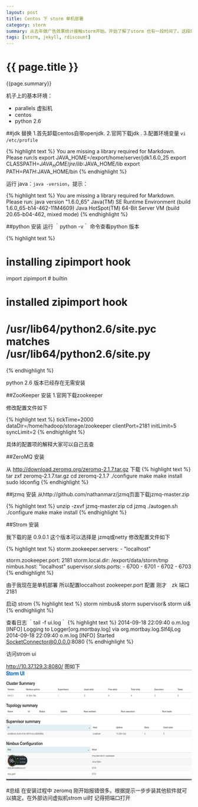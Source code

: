 ```yaml
---
layout: post
title: Centos 下 storm 单机部署
category: storm
summary: 从去年做广告效果统计接触storm开始。开始了解了storm 也有一段时间了。这段时间想在自己机器上部署个storm 但是发现网上没有太好点教程就决定自己写一篇单机部署。
tags: [storm, jekyll, rdiscount]
---
```


{{ page.title }}
================

{{page.summary}}

机子上的基本环境：

- parallels 虚拟机
- centos  
- python 2.6

##jdk 替换
  1.首先卸载centos自带openjdk.
  2.官网下载jdk .
  3.配置环境变量 `vi /etc/profile`

  {% highlight text %}
You are missing a library required for Markdown. Please run:ls
export JAVA_HOME=/export/home/server/jdk1.6.0_25
export CLASSPATH=$JAVA_HOME/jre/lib:$JAVA_HOME/lib
export PATH=$PATH:$JAVA_HOME/bin
{% endhighlight %}

运行 java：`java -version`，提示：

{% highlight text %}
You are missing a library required for Markdown. Please run:
java version "1.6.0_65"
Java(TM) SE Runtime Environment (build 1.6.0_65-b14-462-11M4609)
Java HotSpot(TM) 64-Bit Server VM (build 20.65-b04-462, mixed mode)
{% endhighlight %}

##python 安装
运行 ｀python -v｀ 命令查看python 版本

{% highlight text %}
# installing zipimport hook
import zipimport # builtin
# installed zipimport hook
# /usr/lib64/python2.6/site.pyc matches /usr/lib64/python2.6/site.py
{% endhighlight %}

python 2.6 版本已经存在无需安装


##ZooKeeper 安装
   1.官网下载zookeeper

   修改配置文件如下

{% highlight text %}
tickTime=2000
dataDir=/home/hadoop/storage/zookeeper
clientPort=2181
initLimit=5
syncLimit=2
{% endhighlight %}

具体的配置项的解释大家可以自己去查

##ZeroMQ 安装

从 http://download.zeromq.org/zeromq-2.1.7.tar.gz 下载 
{% highlight text %}
tar zxf zeromq-2.1.7.tar.gz
cd zeromq-2.1.7
./configure
make
make install
sudo ldconfig
{% endhighlight %}

##jzmq 安装
从http://github.com/nathanmarz/jzmq页面下载jzmq-master.zip

{% highlight text %}
unzip -zxvf jzmq-master.zip
cd jzmq
./autogen.sh
./configure
make
make install
{% endhighlight %}

##Strom 安装

 我下载的是 0.9.0.1 这个版本可以选择是 jzmq或netty
 修改配置文件如下

{% highlight text %}
storm.zookeeper.servers:
     - "localhost"

storm.zookeeper.port: 2181
storm.local.dir: /export/data/storm/tmp
nimbus.host: "localhost"
supervisor.slots.ports:
    - 6700
    - 6701
    - 6702
    - 6703
{% endhighlight %}

由于我现在是单机部署 所以配置loccalhost  zookeeper.port 配置 刚才　zk 端口 2181

启动 strom 
{% highlight text %}
storm nimbus&
storm supervisor&
storm ui&
{% endhighlight %}

查看日志
｀tail -f ui.log｀
{% highlight text %}
2014-09-18 22:09:40 o.m.log [INFO] Logging to Logger[org.mortbay.log] via org.mortbay.log.Slf4jLog
2014-09-18 22:09:40 o.m.log [INFO] Started SocketConnector@0.0.0.0:8080
{% endhighlight %}

访问strom ui

http://10.37.129.3:8080/
图如下
<img src="/css/images/sui.png" alt="Alt text" height="300">

#总结
在安装过程中 zeromq 刚开始报错很多。根据提示一步步装其他软件就可以搞定。在外部访问虚拟机strom ui时 记得把端口打开